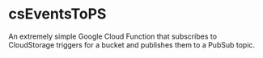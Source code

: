 # csEventsToPS
An extremely simple Google Cloud Function that subscribes to CloudStorage triggers for a bucket and publishes them to a PubSub topic.
